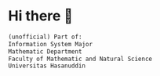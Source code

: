 # Hi there 👋

```txt
(unofficial) Part of:
Information System Major
Mathematic Department
Faculty of Mathematic and Natural Science
Universitas Hasanuddin
```
